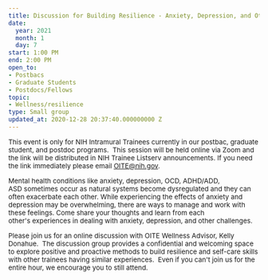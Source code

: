 ```yaml
---
title: Discussion for Building Resilience - Anxiety, Depression, and Other Challenges
date:
  year: 2021
  month: 1
  day: 7
start: 1:00 PM
end: 2:00 PM
open_to:
- Postbacs
- Graduate Students
- Postdocs/Fellows
topic:
- Wellness/resilience
type: Small group
updated_at: 2020-12-28 20:37:40.000000000 Z
---
```

<span style="font-size: 10pt;">This event is only for NIH Intramural
Trainees currently in our postbac, graduate student, and postdoc
programs.  This session will be held online via Zoom and the link will
be distributed in NIH Trainee Listserv announcements. If you need the
link immediately please email OITE@nih.gov. </span>

<span style="font-size: 10pt;">Mental health conditions like anxiety,
depression, OCD, ADHD/ADD, ASD sometimes occur as natural systems become
dysregulated and they can often exacerbate each other. While
experiencing the effects of anxiety and depression
may be overwhelming, there are ways to manage and work with these
feelings. Come share your thoughts and learn from each
other's experiences in dealing with anxiety, depression, and other
challenges. </span>

<span style="font-size: 10pt;">Please join us for an online discussion
with OITE Wellness Advisor, Kelly Donahue.  The discussion group
provides a confidential and welcoming space to explore positive and
proactive methods to build resilience and self-care skills with other
trainees having similar experiences.  Even if you can\'t join us for the
entire hour, we encourage you to still attend.  </span>

<span style="font-size: 10pt;"> </span>

 
